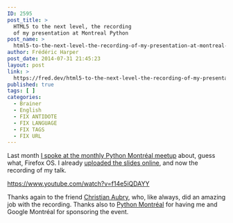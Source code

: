 ```yaml
---
ID: 2595
post_title: >
  HTML5 to the next level, the recording
  of my presentation at Montreal Python
post_name: >
  html5-to-the-next-level-the-recording-of-my-presentation-at-montreal-python
author: Frédéric Harper
post_date: 2014-07-31 21:45:23
layout: post
link: >
  https://fred.dev/html5-to-the-next-level-the-recording-of-my-presentation-at-montreal-python/
published: true
tags: [ ]
categories:
  - Brainer
  - English
  - FIX ANTIDOTE
  - FIX LANGUAGE
  - FIX TAGS
  - FIX URL
---
```

Last month <a title="HTML5 to the next level with Firefox OS at Python Montreal" href="http://fred.dev/html5-to-the-next-level-with-firefox-os-at-python-montreal/">I spoke at the monthly Python Montréal meetup</a> about, guess what, Firefox OS. I already <a title="Firefox OS love in the Python world" href="http://fred.dev/firefox-os-love-in-the-python-world/">uploaded the slides online</a>, and now the recording of my talk.

https://www.youtube.com/watch?v=f14e5iQDAYY

Thanks again to the friend <a title="Christian Aubry Twitter account" href="https://twitter.com/christianaubry">Christian Aubry</a>, who, like always, did an amazing job with the recording. Thanks also to <a title="Python Montréal" href="https://montrealpython.org/en/">Python Montréal</a> for having me and Google Montréal for sponsoring the event.